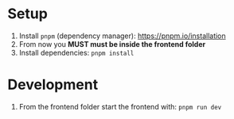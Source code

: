 # Setup

1. Install `pnpm` (dependency manager): https://pnpm.io/installation
2. From now you **MUST must be inside the frontend folder**
3. Install dependencies: `pnpm install`

# Development

1. From the frontend folder start the frontend with: `pnpm run dev`

